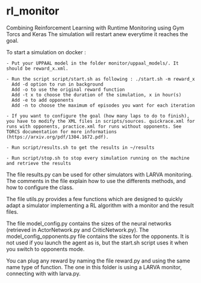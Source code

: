 # rl_monitor
Combining Reinforcement Learning with Runtime Monitoring using Gym Torcs and Keras
The simulation will restart anew everytime it reaches the goal.

To start a simulation on docker : 

	- Put your UPPAAL model in the folder monitor/uppaal_models/. It should be reward_x.xml.
	
	- Run the script script/start.sh as following : ./start.sh -m reward_x 
	  Add -d option to run in background
	  Add -o to use the original reward function
	  Add -t x to choose the duration of the simulation, x in hour(s)
	  Add -e to add opponents
	  Add -n to choose the maximum of episodes you want for each iteration

	- If you want to configure the goal (how many laps to do to finish), you have to modify the XML files in scripts/sources. quickrace.xml for runs with opponents, practice.xml for runs without opponents. See TORCS documentation for more informations (https://arxiv.org/pdf/1304.1672.pdf).
	  
	- Run script/results.sh to get the results in ~/results
	
	- Run script/stop.sh to stop every simulation running on the machine and retrieve the results


The file results.py can be used for other simulators with LARVA monitoring. The comments in the file explain how to use the differents methods, and how to configure the class.

The file utils.py provides a few functions which are designed to quickly adapt a simulator implementing a RL algorithm with a monitor and the result files.

The file model_config.py contains the sizes of the neural networks (retrieved in ActorNetwork.py and CriticNetwork.py). The model_config_opponents.py file contains the sizes for the opponents. It is not used if you launch the agent as is, but the start.sh script uses it when you switch to opponents mode. 

You can plug any reward by naming the file reward.py and using the same name type of function. The one in this folder is using a LARVA monitor, connecting with with larva.py.